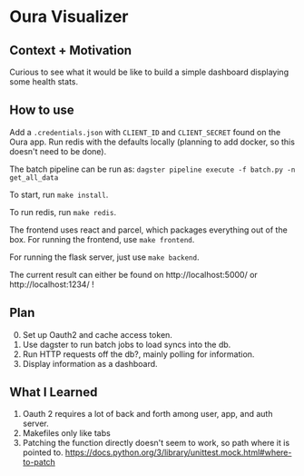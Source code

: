 # Oura Visualizer

## Context + Motivation

Curious to see what it would be like to build a simple dashboard displaying some health stats.

## How to use

Add a `.credentials.json` with `CLIENT_ID` and `CLIENT_SECRET` found on the Oura app.
Run redis with the defaults locally (planning to add docker, so this doesn't need to be done).

The batch pipeline can be run as:
`dagster pipeline execute -f batch.py -n get_all_data`

To start, run `make install`.

To run redis, run `make redis`.

The frontend uses react and parcel, which packages everything out of the box.
For running the frontend, use `make frontend`.

For running the flask server, just use `make backend`.

The current result can either be found on http://localhost:5000/ or http://localhost:1234/ !

## Plan

0. Set up Oauth2 and cache access token.
1. Use dagster to run batch jobs to load syncs into the db.
2. Run HTTP requests off the db?, mainly polling for information.
3. Display information as a dashboard.

## What I Learned

1. Oauth 2 requires a lot of back and forth among user, app, and auth server.
2. Makefiles only like tabs
3. Patching the function directly doesn't seem to work, so path where it is pointed to. https://docs.python.org/3/library/unittest.mock.html#where-to-patch
